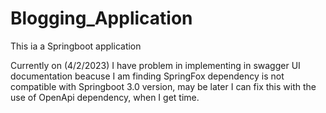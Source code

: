 # Blogging_Application
 This ia a Springboot application


 Currently on (4/2/2023) I have problem in implementing in swagger UI documentation beacuse I am finding SpringFox dependency is not compatible with Springboot 3.0 version, may be later I can fix this with the use of OpenApi dependency, when I get time. 

